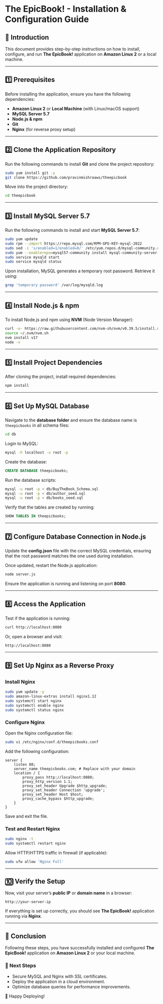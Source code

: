 # The EpicBook! - Installation & Configuration Guide

## 📌 Introduction
This document provides step-by-step instructions on how to install, configure, and run **The EpicBook!** application on **Amazon Linux 2** or a local machine.

---

## **1️⃣ Prerequisites**
Before installing the application, ensure you have the following dependencies:
- **Amazon Linux 2** or **Local Machine** (with Linux/macOS support)
- **MySQL Server 5.7**
- **Node.js & npm**
- **Git**
- **Nginx** (for reverse proxy setup)

---

## **2️⃣ Clone the Application Repository**
Run the following commands to install **Git** and clone the project repository:

```bash
sudo yum install git -y
git clone https://github.com/pravinmishraaws/theepicbook
```

Move into the project directory:
```bash
cd theepicbook
```

---

## **3️⃣ Install MySQL Server 5.7**
Run the following commands to install and start **MySQL Server 5.7**:
```bash
sudo yum update
sudo rpm --import https://repo.mysql.com/RPM-GPG-KEY-mysql-2022
sudo sed -i 's/enabled=1/enabled=0/' /etc/yum.repos.d/mysql-community.repo
sudo yum --enablerepo=mysql57-community install mysql-community-server
sudo service mysqld start
sudo service mysqld status
```

Upon installation, MySQL generates a temporary root password. Retrieve it using:
```bash
grep 'temporary password' /var/log/mysqld.log
```

---

## **4️⃣ Install Node.js & npm**
To install Node.js and npm using **NVM** (Node Version Manager):
```bash
curl -o- https://raw.githubusercontent.com/nvm-sh/nvm/v0.39.5/install.sh | bash
source ~/.nvm/nvm.sh
nvm install v17
node -v
```

---

## **5️⃣ Install Project Dependencies**
After cloning the project, install required dependencies:
```bash
npm install
```

---

## **6️⃣ Set Up MySQL Database**
Navigate to the **database folder** and ensure the database name is `theepicbooks` in all schema files:
```bash
cd db
```

Login to MySQL:
```bash
mysql -h localhost -u root -p
```

Create the database:
```sql
CREATE DATABASE theepicbooks;
```

Run the database scripts:
```bash
mysql -u root -p < db/BuyTheBook_Schema.sql
mysql -u root -p < db/author_seed.sql
mysql -u root -p < db/books_seed.sql
```

Verify that the tables are created by running:
```sql
SHOW TABLES IN theepicbooks;
```

---

## **7️⃣ Configure Database Connection in Node.js**
Update the **config.json** file with the correct MySQL credentials, ensuring that the root password matches the one used during installation.

Once updated, restart the Node.js application:
```bash
node server.js
```

Ensure the application is running and listening on port **8080**.

---

## **8️⃣ Access the Application**
Test if the application is running:
```bash
curl http://localhost:8080
```
Or, open a browser and visit:
```
http://localhost:8080
```

---

## **9️⃣ Set Up Nginx as a Reverse Proxy**

### **Install Nginx**
```bash
sudo yum update -y
sudo amazon-linux-extras install nginx1.12
sudo systemctl start nginx
sudo systemctl enable nginx
sudo systemctl status nginx
```

### **Configure Nginx**
Open the Nginx configuration file:
```bash
sudo vi /etc/nginx/conf.d/theepicbooks.conf
```

Add the following configuration:
```nginx
server {
    listen 80;
    server_name theepicbooks.com; # Replace with your domain
    location / {
        proxy_pass http://localhost:8080;
        proxy_http_version 1.1;
        proxy_set_header Upgrade $http_upgrade;
        proxy_set_header Connection 'upgrade';
        proxy_set_header Host $host;
        proxy_cache_bypass $http_upgrade;
    }
}
```

Save and exit the file.

### **Test and Restart Nginx**
```bash
sudo nginx -t
sudo systemctl restart nginx
```

Allow HTTP/HTTPS traffic in firewall (if applicable):
```bash
sudo ufw allow 'Nginx Full'
```

---

## **🔟 Verify the Setup**
Now, visit your server’s **public IP** or **domain name** in a browser:
```
http://your-server-ip
```
If everything is set up correctly, you should see **The EpicBook!** application running via **Nginx**.

---

## **🎯 Conclusion**
Following these steps, you have successfully installed and configured **The EpicBook!** application on **Amazon Linux 2** or your local machine.

### **📌 Next Steps**
- Secure MySQL and Nginx with SSL certificates.
- Deploy the application in a cloud environment.
- Optimize database queries for performance improvements.

🚀 Happy Deploying!

